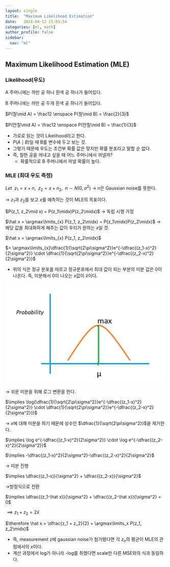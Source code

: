 ```yaml
---
layout: single
title:  "Maximum Likelihood Estimation"
date:   2024-04-12 21:03:54 
categories: [ml, math]
author_profile: false
sidebar:
  nav: "ml"
---
```

## Maximum Likelihood Estimation (MLE)

### Likelihood(우도)

A 주머니에는 까만 공 하나 흰색 공 하나가 들어있다.

B 주머니에는 까만 공 두개 흰색 공 하나가 들어있다.

$P(칠\mid A) = \frac12 \enspace P(칠\mid B) = \frac{2}{3}$

$P(안칠\mid A) = \frac12 \enspace P(안칠\mid B) = \frac{1}{3}$

- 가로로 읽는 것이 Likelihood라고 한다.
- $P(A\mid B)$일 때 B를 변수에 두고 보는 것.
- 그렇기 때문에 우도는 조건부 확률 값은 맞지만 확률 분포라고 말할 순 없다.
- 즉, 칠한 공을 꺼내고 싶을 때 어느 주머니에서 꺼낼까?
    - 확률적으로 B 주머니에서 꺼낼 확률이 높다.

### MLE (최대 우도 측정)

$Let \enspace z_1 = x+n ,\enspace z_2 = x+n_2 ,\enspace n \sim N(0, \sigma^2)$  → $n$은 Gaussian noise를 뜻한다.

→ $z_1$과 $z_2$를 보고 $x$를 예측하는 것이 MLE의 목표이다.

$P(z_1, z_2\mid x) = P(z_1\midx)P(z_2\midx)$ → 독립 시행 가정

$\hat x = \argmax\limits_{x} P(z_1, z_2\midx) = P(z_1\midx)P(z_2\midx)$ → 해당 값을 최대화하게 해주는 값이 우리가 원하는 $x$일 것.

$\hat x = \argmax\limits_{x} P(z_1, z_2\midx)$

$= \argmax\limits_{x}\dfrac{1}{\sqrt{2\pi\sigma^2}}e^{-\dfrac{(z_1-x)^2}{2\sigma^2}} \cdot \dfrac{1}{\sqrt{2\pi\sigma^2}}e^{-\dfrac{(z_2-x)^2}{2\sigma^2}}$

- 위의 식은 정규 분포를 따르고 정규분포에서 최대 값이 되는 부분의 미분 값은 0이 나온다. 즉, 미분해서 0이 나오는 $x$값이 $\hat x$이다.

![image 6.png](/assets/images/ml-math/image%206.png)

→ 쉬운 미분을 위해 로그 변환을 한다.

$\implies \log(\dfrac{1}{\sqrt{2\pi\sigma^2}}e^{-\dfrac{(z_1-x)^2}{2\sigma^2}} \cdot \dfrac{1}{\sqrt{2\pi\sigma^2}}e^{-\dfrac{(z_2-x)^2}{2\sigma^2}})$

→ $x$에 대해 미분을 하기 때문에 상수인 $\dfrac{1}{\sqrt{2\pi\sigma^2}}$을 제거한다.

$\implies \log e^{-\dfrac{(z_1-x)^2}{2\sigma^2}} \cdot \log e^{-\dfrac{(z_2-x)^2}{2\sigma^2}}$

$\implies -\dfrac{(z_1-x)^2}{2\sigma^2}-\dfrac{(z_2-x)^2}{2\sigma^2}$

→ 미분 진행

$\implies \dfrac{(z_1-x)}{\sigma^2} + \dfrac{(z_2-x)}{\sigma^2}$

→방정식으로 전환

$\implies \dfrac{(z_1-\hat x)}{\sigma^2} + \dfrac{(z_2-\hat x)}{\sigma^2} = 0$

$\implies z_1 + z_2 = 2\hat x$

$\therefore \hat x = \dfrac{z_1 + z_2}{2} = \argmax\limits_x P(z_1, z_2\midx)$

- 즉, measurement z에 gaussian noise가 첨가됐다면 각 $z_n$의 평균이 MLE의 관점에서의 $x$이다.
- 계산 과정에서 log가 아니라 -log를 취했다면 scale만 다른 MSE와의 식과 동일하다.